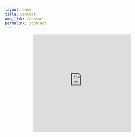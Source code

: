 ```yaml
---
layout: base
title: Contact
amp_link: /contact
permalink: /contact
---
```

<div style="min-width: 320px; width: 90%; height: 930px; overflow: hidden; margin: 0 auto 20px auto; text-align: center;">
    <iframe src="https://docs.google.com/forms/d/e/1FAIpQLSfDPtwEmuEvuWdw_StNID4rtCni_pbYd2fhfU1DSQNCmIvxyQ/viewform?embedded=true" width="320" height="320" frameborder="0" marginheight="0" marginwidth="0" scrolling="no">Loading…</iframe>
</div>


